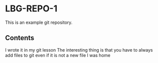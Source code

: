 # LBG-REPO-1
This is an example git repository.
## Contents 
I wrote it in my git lesson
The interesting thing is that you have to always add files to git even if it is not a new file
I was home